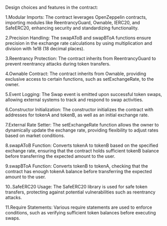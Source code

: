 Design choices and features in the contract:

1.Modular Imports: The contract leverages OpenZeppelin contracts, importing modules like ReentrancyGuard, Ownable, IERC20, and SafeERC20, enhancing security and standardizing functionality.

2.Precision Handling: The swapAToB and swapBToA functions ensure precision in the exchange rate calculations by using multiplication and division with 1e18 (18 decimal places).

3.Reentrancy Protection: The contract inherits from ReentrancyGuard to prevent reentrancy attacks during token transfers.

4.Ownable Contract: The contract inherits from Ownable, providing exclusive access to certain functions, such as setExchangeRate, to the owner.

5.Event Logging: The Swap event is emitted upon successful token swaps, allowing external systems to track and respond to swap activities.

6.Constructor Initialization: The constructor initializes the contract with addresses for tokenA and tokenB, as well as an initial exchange rate.

7.External Rate Setter: The setExchangeRate function allows the owner to dynamically update the exchange rate, providing flexibility to adjust rates based on market conditions.

8.swapAToB Function: Converts tokenA to tokenB based on the specified exchange rate, ensuring that the contract holds sufficient tokenB balance before transferring the expected amount to the user.

9.swapBToA Function: Converts tokenB to tokenA, checking that the contract has enough tokenA balance before transferring the expected amount to the user.

10..SafeERC20 Usage: The SafeERC20 library is used for safe token transfers, protecting against potential vulnerabilities such as reentrancy attacks.

11.Require Statements: Various require statements are used to enforce conditions, such as verifying sufficient token balances before executing swaps.

